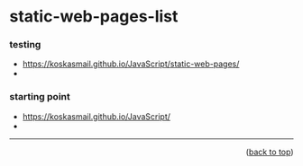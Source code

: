 <a name="topage"></a>

# static-web-pages-list

### testing
* https://koskasmail.github.io/JavaScript/static-web-pages/
* 

### starting point
* https://koskasmail.github.io/JavaScript/
* 




----

<p align="right">(<a href="#topage">back to top</a>)</p>
<br/>
<br/>
